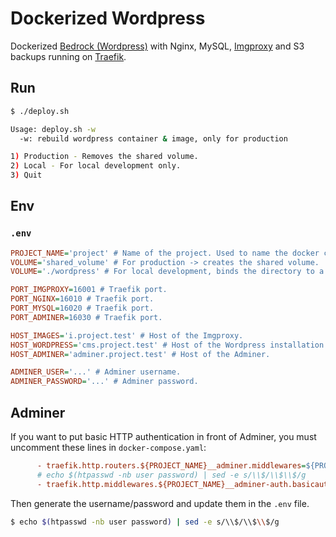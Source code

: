 # Dockerized Wordpress
Dockerized [Bedrock (Wordpress)](https://roots.io/bedrock/) with Nginx, MySQL, [Imgproxy](https://imgproxy.net/) and S3 backups running on [Traefik](https://github.com/traefik/traefik).

## Run

```bash
$ ./deploy.sh

Usage: deploy.sh -w
  -w: rebuild wordpress container & image, only for production

1) Production - Removes the shared volume.
2) Local - For local development only.
3) Quit
```

## Env

### `.env`

```ini
PROJECT_NAME='project' # Name of the project. Used to name the docker containers.
VOLUME='shared_volume' # For production -> creates the shared volume.
VOLUME='./wordpress' # For local development, binds the directory to a volume

PORT_IMGPROXY=16001 # Traefik port.
PORT_NGINX=16010 # Traefik port.
PORT_MYSQL=16020 # Traefik port.
PORT_ADMINER=16030 # Traefik port.

HOST_IMAGES='i.project.test' # Host of the Imgproxy.
HOST_WORDPRESS='cms.project.test' # Host of the Wordpress installation.
HOST_ADMINER='adminer.project.test' # Host of the Adminer.

ADMINER_USER='...' # Adminer username.
ADMINER_PASSWORD='...' # Adminer password.
```

## Adminer
If you want to put basic HTTP authentication in front of Adminer, you must uncomment these lines in `docker-compose.yaml`:

```ini
      - traefik.http.routers.${PROJECT_NAME}__adminer.middlewares=${PROJECT_NAME}__adminer-auth
      # echo $(htpasswd -nb user password) | sed -e s/\\$/\\$\\$/g
      - traefik.http.middlewares.${PROJECT_NAME}__adminer-auth.basicauth.users=${ADMINER_USER}:${ADMINER_PASSWORD}
```

Then generate the username/password and update them in the `.env` file.

```bash
$ echo $(htpasswd -nb user password) | sed -e s/\\$/\\$\\$/g
```
